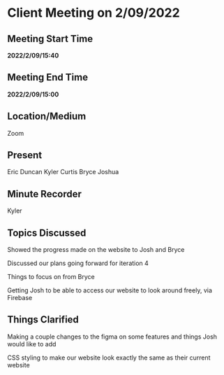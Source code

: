 # Client Meeting on 2/09/2022

## Meeting Start Time

**2022/2/09/15:40**

## Meeting End Time

**2022/2/09/15:00**

## Location/Medium

Zoom

## Present

Eric
Duncan
Kyler
Curtis
Bryce
Joshua

## Minute Recorder

Kyler

## Topics Discussed

Showed the progress made on the website to Josh and Bryce

Discussed our plans going forward for iteration 4

Things to focus on from Bryce

Getting Josh to be able to access our website to look around freely, via Firebase
## Things Clarified

Making a couple changes to the figma on some features and things Josh would like to add

CSS styling to make our website look exactly the same as their current website

